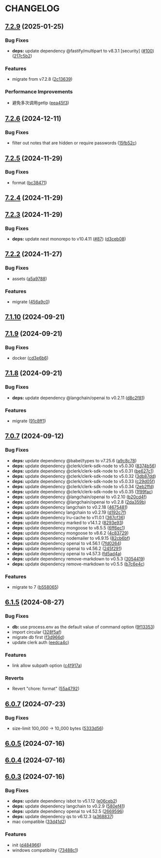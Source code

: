 # CHANGELOG

## [7.2.9](https://github.com/mx-space/core/compare/v7.2.6...v7.2.9) (2025-01-25)


### Bug Fixes

* **deps:** update dependency @fastify/multipart to v8.3.1 [security] ([#100](https://github.com/mx-space/core/issues/100)) ([217c5b2](https://github.com/mx-space/core/commit/217c5b25ffed86c718698cff9c8551254a8cc97b))


### Features

* migrate from v7.2.8 ([2c13639](https://github.com/mx-space/core/commit/2c136394584e7209f9adcaf8ac64d0d4fb8349d8))


### Performance Improvements

* 避免多次调用getIp ([eea45f3](https://github.com/mx-space/core/commit/eea45f39e1d85535ba6b9037f95817bcb5c8141e))



## [7.2.6](https://github.com/mx-space/core/compare/v7.2.5...v7.2.6) (2024-12-11)


### Bug Fixes

* filter out notes that are hidden or require passwords ([15fb52c](https://github.com/mx-space/core/commit/15fb52ce7f5a5bc1b6ffcd89a6b7bddff858f357))



## [7.2.5](https://github.com/mx-space/core/compare/v7.2.4...v7.2.5) (2024-11-29)


### Bug Fixes

* format ([bc38471](https://github.com/mx-space/core/commit/bc384714d1ccf017f49c2aa30b715ebaef01c7d4))



## [7.2.4](https://github.com/mx-space/core/compare/v7.2.3...v7.2.4) (2024-11-29)



## [7.2.3](https://github.com/mx-space/core/compare/v7.2.2...v7.2.3) (2024-11-29)


### Bug Fixes

* **deps:** update nest monorepo to v10.4.11 ([#87](https://github.com/mx-space/core/issues/87)) ([d3ceb08](https://github.com/mx-space/core/commit/d3ceb087478187a9356ec2476f222a4d493aa86e))



## [7.2.2](https://github.com/mx-space/core/compare/v7.1.10...v7.2.2) (2024-11-27)


### Bug Fixes

* assets ([a5a9788](https://github.com/mx-space/core/commit/a5a97880ca786be0d1c95b8caf9a0d9a41424829))


### Features

* migrate ([456a9c0](https://github.com/mx-space/core/commit/456a9c035c9b87f8271f46875ddaae8bb3f2be0b))



## [7.1.10](https://github.com/mx-space/core/compare/v7.1.9...v7.1.10) (2024-09-21)



## [7.1.9](https://github.com/mx-space/core/compare/v7.1.8...v7.1.9) (2024-09-21)


### Bug Fixes

* docker ([cd3e6b6](https://github.com/mx-space/core/commit/cd3e6b64f92470f784d63c201cae215fc888f328))



## [7.1.8](https://github.com/mx-space/core/compare/v7.0.7...v7.1.8) (2024-09-21)


### Bug Fixes

* **deps:** update dependency @langchain/openai to v0.2.11 ([d8c2f81](https://github.com/mx-space/core/commit/d8c2f811b84f462d62f6dcd5490448d8b320f105))


### Features

* migrate ([91c8ff1](https://github.com/mx-space/core/commit/91c8ff1d2a2ae48cdcf0eeee1b0cd20b9b5b80fb))



## [7.0.7](https://github.com/mx-space/core/compare/v6.1.5...v7.0.7) (2024-09-12)


### Bug Fixes

* **deps:** update dependency @babel/types to v7.25.6 ([a9c8c78](https://github.com/mx-space/core/commit/a9c8c781490691c216aa5c919770eb331fcd4902))
* **deps:** update dependency @clerk/clerk-sdk-node to v5.0.30 ([8374b56](https://github.com/mx-space/core/commit/8374b56e9e33773f0b840e10936d8b248fa4d768))
* **deps:** update dependency @clerk/clerk-sdk-node to v5.0.31 ([be627c1](https://github.com/mx-space/core/commit/be627c11d864f6fcf503474447a0ee1677013742))
* **deps:** update dependency @clerk/clerk-sdk-node to v5.0.32 ([3db87dd](https://github.com/mx-space/core/commit/3db87ddca49ecb55b16e2a969dd3934f8a1da150))
* **deps:** update dependency @clerk/clerk-sdk-node to v5.0.33 ([c29d05f](https://github.com/mx-space/core/commit/c29d05f0640b29f4aa55523d32c417df8028d138))
* **deps:** update dependency @clerk/clerk-sdk-node to v5.0.34 ([2eb2ffd](https://github.com/mx-space/core/commit/2eb2ffdf84afb20502153263d546c83adf60f154))
* **deps:** update dependency @clerk/clerk-sdk-node to v5.0.35 ([1f99fac](https://github.com/mx-space/core/commit/1f99facba576130f5fcc6e9cadbe01c5fa6e1f8c))
* **deps:** update dependency @langchain/openai to v0.2.10 ([b20cd4f](https://github.com/mx-space/core/commit/b20cd4f60ff7d8f601e672fdd8520c804f45c69a))
* **deps:** update dependency @langchain/openai to v0.2.8 ([2da359b](https://github.com/mx-space/core/commit/2da359ba4bf7bdb480cdeda1229484b73415221f))
* **deps:** update dependency langchain to v0.2.18 ([4675481](https://github.com/mx-space/core/commit/4675481a4d2d60a853df6952af0375c0d6e34359))
* **deps:** update dependency langchain to v0.2.19 ([d192c7f](https://github.com/mx-space/core/commit/d192c7f9563437bf3c36908e862a1855daaa2bd7))
* **deps:** update dependency lru-cache to v11.0.1 ([367cf36](https://github.com/mx-space/core/commit/367cf36338c789b6e26d8b475d2b0163292f6732))
* **deps:** update dependency marked to v14.1.2 ([8293e93](https://github.com/mx-space/core/commit/8293e9351e5b47b1428a999be121d33625f62b93))
* **deps:** update dependency mongoose to v8.5.5 ([6ff6ec1](https://github.com/mx-space/core/commit/6ff6ec11fff80b0c61d18b52200fce7f6e1c2e6d))
* **deps:** update dependency mongoose to v8.6.2 ([4c83729](https://github.com/mx-space/core/commit/4c83729db9163d537749d9aa8ef4fe4d5ffcfb1c))
* **deps:** update dependency nodemailer to v6.9.15 ([82cb6bf](https://github.com/mx-space/core/commit/82cb6bf08fb8cc9423ee3231586a99bb3923a1d1))
* **deps:** update dependency openai to v4.56.1 ([7fd0264](https://github.com/mx-space/core/commit/7fd026448415814fa79a4e31c8095c8403521fc7))
* **deps:** update dependency openai to v4.56.2 ([245f291](https://github.com/mx-space/core/commit/245f291fa9076f5814aee0001cb0b8cdd55590c6))
* **deps:** update dependency openai to v4.57.3 ([fd5ad4a](https://github.com/mx-space/core/commit/fd5ad4ad1c60bbd71d0434818b26b6d899ebf16b))
* **deps:** update dependency remove-markdown to v0.5.3 ([3054419](https://github.com/mx-space/core/commit/3054419d59030e18db21af7617b7e77001c49e54))
* **deps:** update dependency remove-markdown to v0.5.5 ([b7c6e4c](https://github.com/mx-space/core/commit/b7c6e4c30ea806e4a5c0214786d3116ffa9c130e))


### Features

* migrate to 7 ([b558065](https://github.com/mx-space/core/commit/b55806595ce1295d236889efe2a2991a9bcf98b9))



## [6.1.5](https://github.com/mx-space/core/compare/v6.0.7...v6.1.5) (2024-08-27)


### Bug Fixes

* **db:** use process.env as the default value of command option ([9f13353](https://github.com/mx-space/core/commit/9f13353285cd0e7ef38bb4344a028358e05ecbd6))
* import circular ([328f5af](https://github.com/mx-space/core/commit/328f5af07fa5dec046c37cedbe8b5067d75de68c))
* migrate db first ([f3d966d](https://github.com/mx-space/core/commit/f3d966d08ff54b0474e42a2985f431e3eb1a3308))
* update clerk auth ([eedca4c](https://github.com/mx-space/core/commit/eedca4c205221ddded2db1ed4c63c6ee2adaa06a))


### Features

* link allow subpath option ([c4f917a](https://github.com/mx-space/core/commit/c4f917a2611ffff74c25ebdb1bcd8a0a1f8b71a9))


### Reverts

* Revert "chore: format" ([55a4792](https://github.com/mx-space/core/commit/55a47926407fb7810050520cff178b632ba875d9))



## [6.0.7](https://github.com/mx-space/core/compare/v6.0.5...v6.0.7) (2024-07-23)


### Bug Fixes

* size-limit 100_000 -> 10_000 bytes ([5333d56](https://github.com/mx-space/core/commit/5333d56f7e72be1ef4b829465c8de62e4edc6520))



## [6.0.5](https://github.com/mx-space/core/compare/v6.0.4...v6.0.5) (2024-07-16)



## [6.0.4](https://github.com/mx-space/core/compare/v6.0.3...v6.0.4) (2024-07-16)



## [6.0.3](https://github.com/mx-space/core/compare/d484966e094cb75829c7865686c82476dc1ca7ba...v6.0.3) (2024-07-16)


### Bug Fixes

* **deps:** update dependency isbot to v5.1.12 ([e06ceb2](https://github.com/mx-space/core/commit/e06ceb296351aa82cb57a24ded8aa3a98e0ff7ac))
* **deps:** update dependency langchain to v0.2.9 ([580ef41](https://github.com/mx-space/core/commit/580ef41f52abe00b33c9ac6f5c3776e81f109bf1))
* **deps:** update dependency openai to v4.52.5 ([2669596](https://github.com/mx-space/core/commit/26695964bf4c05b1424357c2fdc4665e6c466631))
* **deps:** update dependency qs to v6.12.3 ([a368837](https://github.com/mx-space/core/commit/a36883711195b45db3d8052adb9b8a6315d2a244))
* mac compatible ([33d41d2](https://github.com/mx-space/core/commit/33d41d2f515d79554f1faf8a7e1993f607f70c1a))


### Features

* init ([d484966](https://github.com/mx-space/core/commit/d484966e094cb75829c7865686c82476dc1ca7ba))
* windows compatibility ([73488c1](https://github.com/mx-space/core/commit/73488c110ea83e78dec83a0d7575e268cf2d20fd))



